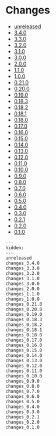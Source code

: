 # Changes

* [unreleased](unreleased.md)
* [3.4.0](changes_3.4.0.md)
* [3.3.0](changes_3.3.0.md)
* [3.2.0](changes_3.2.0.md)
* [3.1.0](changes_3.1.0.md)
* [3.0.0](changes_3.0.0.md)
* [2.0.0](changes_2.0.0)
* [1.1.0](changes_1.1.0.md)
* [1.0.0](changes_1.0.0.md)
* [0.21.0](changes_0.21.0.md)
* [0.20.0](changes_0.20.0.md)
* [0.19.0](changes_0.19.0.md)
* [0.18.3](changes_0.18.3.md)
* [0.18.2](changes_0.18.2.md)
* [0.18.1](changes_0.18.1.md)
* [0.18.0](changes_0.18.0.md)
* [0.17.0](changes_0.17.0.md)
* [0.16.0](changes_0.16.0.md)
* [0.15.0](changes_0.15.0.md)
* [0.14.0](changes_0.14.0.md)
* [0.13.0](changes_0.13.0.md)
* [0.12.0](changes_0.12.0.md)
* [0.11.0](changes_0.11.0.md)
* [0.10.0](changes_0.10.0.md)
* [0.9.0](changes_0.9.0.md)
* [0.8.0](changes_0.8.0.md)
* [0.7.0](changes_0.7.0.md)
* [0.6.0](changes_0.6.0.md)
* [0.5.0](changes_0.5.0.md)
* [0.4.0](changes_0.4.0.md)
* [0.3.0](changes_0.3.0.md)
* [0.2.1](changes_0.2.1.md)
* [0.2.0](changes_0.2.0.md)
* [0.1.0](changes_0.1.0.md)

```{toctree}
---
hidden:
---
unreleased
changes_3.4.0
changes_3.3.0
changes_3.2.0
changes_3.1.0
changes_3.0.0
changes_2.0.0
changes_1.1.0
changes_1.0.0
changes_0.21.0
changes_0.20.0
changes_0.19.0
changes_0.18.3
changes_0.18.2
changes_0.18.1
changes_0.18.0
changes_0.17.0
changes_0.16.0
changes_0.15.0
changes_0.14.0
changes_0.13.0
changes_0.12.0
changes_0.11.0
changes_0.10.0
changes_0.9.0
changes_0.8.0
changes_0.7.0
changes_0.6.0
changes_0.5.0
changes_0.4.0
changes_0.3.0
changes_0.2.1
changes_0.2.0
changes_0.1.0
```
